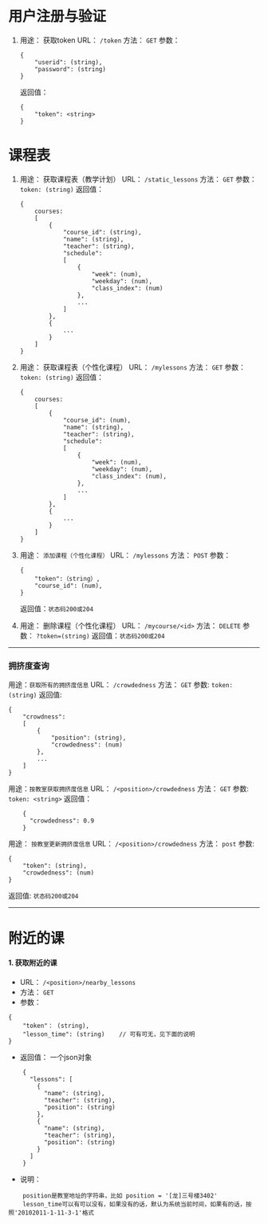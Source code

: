# 用户注册与验证
1.	用途：	获取token
	URL：	`/token`
	方法：	`GET`
	参数：
	```
	{
		"userid": (string),
		"password": (string)
	}
	```
	返回值：
	
	```
	{
		"token": <string>
	}
	```

# 课程表

1.	用途：	获取课程表（教学计划）
	URL：	`/static_lessons`
	方法：	`GET`
	参数：	`token: (string)`
	返回值：  
    ```
    {
        courses:
        [
            {
                "course_id": (string),
                "name": (string),
                "teacher": (string),
                "schedule":
                [
                    {
                        "week": (num),
                        "weekday": (num),
                        "class_index": (num)
                    },
                    ...
                ]
            },
            {
                ...
            }
        ]
    }
    ```

2.	用途：	获取课程表（个性化课程）
	URL：	`/mylessons`
	方法：	`GET`
	参数：	`token: (string)`
	返回值：
    ```
    {
        courses:
        [
            {
                "course_id": (num),
                "name": (string),
                "teacher": (string),
                "schedule":
                [
                    {
                        "week": (num),
                        "weekday": (num),
                        "class_index": (num),
                    },
                    ...
                ]
            },
            {
                ...
            }
        ]
    }
    ```

3.	用途：	`添加课程（个性化课程）`
	URL：	`/mylessons`
	方法：	`POST`
	参数：
	```
	{
	    "token":（string）,
	    "course_id": (num),
	}
	```
	返回值：`状态码200或204`

3.	用途：	删除课程（个性化课程）
	URL：	`/mycourse/<id>`
	方法：	`DELETE`
	参数：	`?token=(string)`
	返回值：`状态码200或204`
	
-----
### 拥挤度查询
用途：`获取所有的拥挤度信息`
URL：	`/crowdedness`
方法：	`GET`
参数:	`token: (string)`
返回值:

```
{
    "crowdness":
    [
        {
            "position": (string),
            "crowdedness": (num)
        },
        ...
    ]
}
```

用途：`按教室获取拥挤度信息`
URL：	`/<position>/crowdedness`
方法：	`GET`
参数:	`token: <string>`
返回值：
```
    {
      "crowdedness": 0.9
    }
```

用途：  `按教室更新拥挤度信息`
URL：	`/<position>/crowdedness`
方法：	`post`
参数:
```
{
    "token": (string),
    "crowdedness": (num)
}
```
返回值:	`状态码200或204`

-----
# 附近的课

#### 1. 获取附近的课
* URL：	`/<position>/nearby_lessons`
* 方法：	`GET`
* 参数：
```
{
	"token"： (string),
	"lesson_time": (string)    // 可有可无，见下面的说明
}
```
* 返回值： 一个json对象
```
    {
      "lessons": [
        {
          "name": (string),
          "teacher": (string),
          "position": (string)
        },
        {
          "name": (string),
          "teacher": (string),
          "position": (string)
        }
      ]
    }
```
* 说明： 
```
    position是教室地址的字符串，比如 position = '[龙]三号楼3402'
    lesson_time可以有可以没有，如果没有的话，默认为系统当前时间，如果有的话，按照'20102011-1-11-3-1'格式
```
